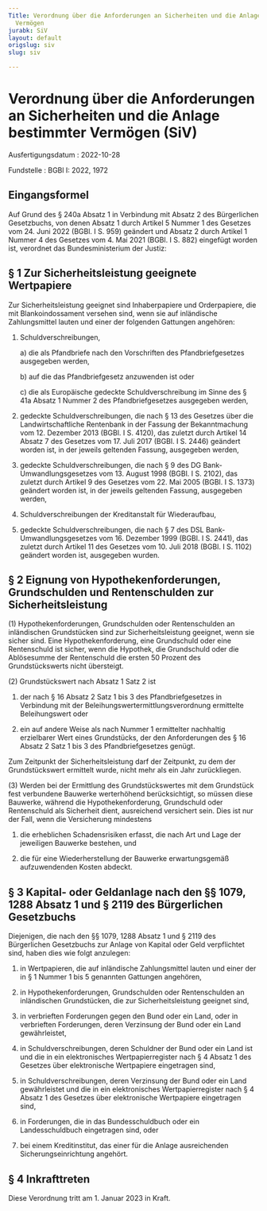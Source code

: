 ```yaml
---
Title: Verordnung über die Anforderungen an Sicherheiten und die Anlage bestimmter
  Vermögen
jurabk: SiV
layout: default
origslug: siv
slug: siv

---
```


# Verordnung über die Anforderungen an Sicherheiten und die Anlage bestimmter Vermögen (SiV)

Ausfertigungsdatum
:   2022-10-28

Fundstelle
:   BGBl I: 2022, 1972


## Eingangsformel

Auf Grund des § 240a Absatz 1 in Verbindung mit Absatz 2 des Bürgerlichen Gesetzbuchs, von denen Absatz 1 durch Artikel 5 Nummer 1 des Gesetzes vom 24. Juni 2022 (BGBl. I S. 959) geändert und Absatz 2 durch Artikel 1 Nummer 4 des Gesetzes vom 4. Mai 2021 (BGBl. I S. 882) eingefügt worden ist, verordnet das Bundesministerium der Justiz:


## § 1 Zur Sicherheitsleistung geeignete Wertpapiere

Zur Sicherheitsleistung geeignet sind Inhaberpapiere und Orderpapiere, die mit Blankoindossament versehen sind, wenn sie auf inländische Zahlungsmittel lauten und einer der folgenden Gattungen angehören:

1.  Schuldverschreibungen,

    a)  die als Pfandbriefe nach den Vorschriften des Pfandbriefgesetzes ausgegeben werden,


    b)  auf die das Pfandbriefgesetz anzuwenden ist oder


    c)  die als Europäische gedeckte Schuldverschreibung im Sinne des § 41a Absatz 1 Nummer 2 des Pfandbriefgesetzes ausgegeben werden,





2.  gedeckte Schuldverschreibungen, die nach § 13 des Gesetzes über die Landwirtschaftliche Rentenbank in der Fassung der Bekanntmachung vom 12. Dezember 2013 (BGBl. I S. 4120), das zuletzt durch Artikel 14 Absatz 7 des Gesetzes vom 17. Juli 2017 (BGBl. I S. 2446) geändert worden ist, in der jeweils geltenden Fassung, ausgegeben werden,


3.  gedeckte Schuldverschreibungen, die nach § 9 des DG Bank-Umwandlungsgesetzes vom 13. August 1998 (BGBl. I S. 2102), das zuletzt durch Artikel 9 des Gesetzes vom 22. Mai 2005 (BGBl. I S. 1373) geändert worden ist, in der jeweils geltenden Fassung, ausgegeben werden,


4.  Schuldverschreibungen der Kreditanstalt für Wiederaufbau,


5.  gedeckte Schuldverschreibungen, die nach § 7 des DSL Bank-Umwandlungsgesetzes vom 16. Dezember 1999 (BGBl. I S. 2441), das zuletzt durch Artikel 11 des Gesetzes vom 10. Juli 2018 (BGBl. I S. 1102) geändert worden ist, ausgegeben wurden.





## § 2 Eignung von Hypothekenforderungen, Grundschulden und Rentenschulden zur Sicherheitsleistung

(1) Hypothekenforderungen, Grundschulden oder Rentenschulden an inländischen Grundstücken sind zur Sicherheitsleistung geeignet, wenn sie sicher sind. Eine Hypothekenforderung, eine Grundschuld oder eine Rentenschuld ist sicher, wenn die Hypothek, die Grundschuld oder die Ablösesumme der Rentenschuld die ersten 50 Prozent des Grundstückswerts nicht übersteigt.

(2) Grundstückswert nach Absatz 1 Satz 2 ist

1.  der nach § 16 Absatz 2 Satz 1 bis 3 des Pfandbriefgesetzes in Verbindung mit der Beleihungswertermittlungsverordnung ermittelte Beleihungswert oder


2.  ein auf andere Weise als nach Nummer 1 ermittelter nachhaltig erzielbarer Wert eines Grundstücks, der den Anforderungen des § 16 Absatz 2 Satz 1 bis 3 des Pfandbriefgesetzes genügt.



Zum Zeitpunkt der Sicherheitsleistung darf der Zeitpunkt, zu dem der Grundstückswert ermittelt wurde, nicht mehr als ein Jahr zurückliegen.

(3) Werden bei der Ermittlung des Grundstückswertes mit dem Grundstück fest verbundene Bauwerke werterhöhend berücksichtigt, so müssen diese Bauwerke, während die Hypothekenforderung, Grundschuld oder Rentenschuld als Sicherheit dient, ausreichend versichert sein. Dies ist nur der Fall, wenn die Versicherung mindestens

1.  die erheblichen Schadensrisiken erfasst, die nach Art und Lage der jeweiligen Bauwerke bestehen, und


2.  die für eine Wiederherstellung der Bauwerke erwartungsgemäß aufzuwendenden Kosten abdeckt.





## § 3 Kapital- oder Geldanlage nach den §§ 1079, 1288 Absatz 1 und § 2119 des Bürgerlichen Gesetzbuchs

Diejenigen, die nach den §§ 1079, 1288 Absatz 1 und § 2119 des Bürgerlichen Gesetzbuchs zur Anlage von Kapital oder Geld verpflichtet sind, haben dies wie folgt anzulegen:

1.  in Wertpapieren, die auf inländische Zahlungsmittel lauten und einer der in § 1 Nummer 1 bis 5 genannten Gattungen angehören,


2.  in Hypothekenforderungen, Grundschulden oder Rentenschulden an inländischen Grundstücken, die zur Sicherheitsleistung geeignet sind,


3.  in verbrieften Forderungen gegen den Bund oder ein Land, oder in verbrieften Forderungen, deren Verzinsung der Bund oder ein Land gewährleistet,


4.  in Schuldverschreibungen, deren Schuldner der Bund oder ein Land ist und die in ein elektronisches Wertpapierregister nach § 4 Absatz 1 des Gesetzes über elektronische Wertpapiere eingetragen sind,


5.  in Schuldverschreibungen, deren Verzinsung der Bund oder ein Land gewährleistet und die in ein elektronisches Wertpapierregister nach § 4 Absatz 1 des Gesetzes über elektronische Wertpapiere eingetragen sind,


6.  in Forderungen, die in das Bundesschuldbuch oder ein Landesschuldbuch eingetragen sind, oder


7.  bei einem Kreditinstitut, das einer für die Anlage ausreichenden Sicherungseinrichtung angehört.





## § 4 Inkrafttreten

Diese Verordnung tritt am 1. Januar 2023 in Kraft.

